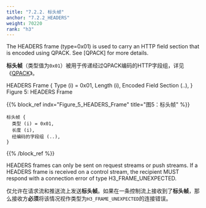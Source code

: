 ```yaml
---
title: "7.2.2. 标头帧"
anchor: "7.2.2_HEADERS"
weight: 70220
rank: "h3"
---
```


The HEADERS frame (type=0x01) is used to carry an HTTP field section that is encoded using QPACK. See [QPACK] for more details.

**标头帧**（类型值为`0x01`）被用于传递经过QPACK编码的HTTP字段组，详见《[QPACK]()》。

HEADERS Frame {
Type (i) = 0x01,
Length (i),
Encoded Field Section (..),
}
Figure 5: HEADERS Frame

{{% block_ref
indx="Figure_5_HEADERS_Frame"
title="图5：标头帧" %}}

```
标头帧 {
  类型 (i) = 0x01,
  长度 (i),
  经编码的字段组 (..),
}
```

{{% /block_ref %}}

HEADERS frames can only be sent on request streams or push streams. If a HEADERS frame is received on a control stream, the recipient MUST respond with a connection error of type H3_FRAME_UNEXPECTED.

仅允许在请求流和推送流上发送**标头帧**。如果在一条控制流上接收到了**标头帧**，那么接收方**必须**将该情况视作类型为`H3_FRAME_UNEXPECTED`的连接错误。
